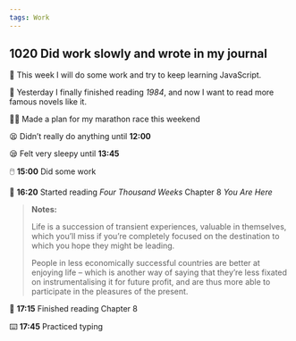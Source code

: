 ```yaml
---
tags: Work
---
```


## 1020 Did work slowly and wrote in my journal

💭 This week I will do some work and try to keep learning JavaScript.

📘 Yesterday I finally finished reading *1984*, and now I want to read more famous novels like it.

🏃‍♀️ Made a plan for my marathon race this weekend

😫 Didn’t really do anything until **12:00**

😪 Felt very sleepy until **13:45**

🖱️ **15:00** Did some work

📖 **16:20** Started reading *Four Thousand Weeks* Chapter 8 *You Are Here*

>**Notes:**
>
>Life is a succession of transient experiences, valuable in themselves, which you’ll miss if you’re completely focused on the destination to which you hope they might be leading.
>
>People in less economically successful countries are better at enjoying life – which is another way of saying that they’re less fixated on instrumentalising it for future profit, and are thus more able to participate in the pleasures of the present.

📘 **17:15** Finished reading Chapter 8

⌨️ **17:45** Practiced typing
